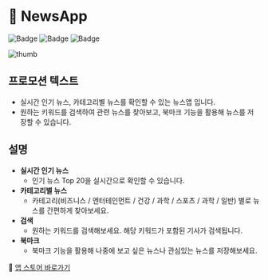 # 📰 NewsApp

![Badge](https://img.shields.io/badge/language-swift5.6-blue) 
![Badge](https://img.shields.io/badge/platform-iOS14+-yellow) 
![Badge](https://img.shields.io/badge/version-1.0-green)

![thumb](https://user-images.githubusercontent.com/95845594/172276379-20799d37-d39b-46f2-9807-69d89358edcf.jpg)

## 프로모션 텍스트
- 실시간 인기 뉴스, 카테고리별 뉴스를 확인할 수 있는 뉴스앱 입니다.
- 원하는 키워드를 검색하여 관련 뉴스를 찾아보고, 북마크 기능을 활용해 뉴스를 저장할 수 있습니다.

## 설명
- **실시간 인기 뉴스**
    - 인기 뉴스 Top 20을 실시간으로 확인할 수 있습니다.
- **카테고리별 뉴스**
    - 카테고리(비즈니스 / 엔터테인먼트 / 건강 / 과학 / 스포츠 / 과학 / 일반) 별로 뉴스를 간편하게 찾아보세요.
- **검색**
    - 원하는 키워드를 검색해보세요. 해당 키워드가 포함된 기사가 검색됩니다.
- **북마크**
    - 북마크 기능을 활용해 나중에 보고 싶은 뉴스나 관심있는 뉴스를 저장해보세요.
    

🔗 [앱 스토어 바로가기](https://apps.apple.com/kr/app/%EB%89%B4%EC%8A%A4%EC%B2%B4%ED%81%AC/id1623850513)
